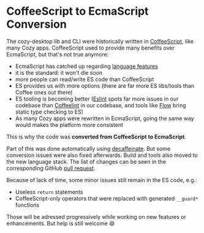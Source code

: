 # CoffeeScript to EcmaScript Conversion

The cozy-desktop lib and CLI were historically written in [CoffeeScript][1],
like many Cozy apps. CoffeeScript used to provide many benefits over
EcmaScript, but that's not true anymore:

- EcmaScript has catched up regarding [language features][2]
- it is the standard: it won't die soon
- more people can read/write ES code than CoffeeScript
- ES provides us with more options (there are far more ES libs/tools than
  Coffee ones out there)
- ES tooling is becoming better ([Eslint][3] spots far more issues in our
  codebase than [Coffeelint][4] in our codebase, and tools like [Flow][5]
  bring static type checking to ES)
- As many Cozy apps were rewritten in EcmaScript, going the same way would
  makes the platform more consistent

This is why the code was **converted from CoffeeScript to EcmaScript**.

Part of this was done automatically using [decaffeinate][6]. But some
conversion issues were also fixed afterwards. Build and tools also moved to
the new language stack. The list of changes can be seen in the corresponding
GitHub [pull request][7].

Because of lack of time, some minor issues still remain in the ES code, e.g.:

- Useless `return` statements
- CoffeeScript-only operators that were replaced with generated `__guard*`
  functions

Those will be adressed progressively while working on new features or
enhancements. But help is still welcome :smile:

[1]: http://coffeescript.org/
[2]: https://babeljs.io/learn-es2015/
[3]: http://eslint.org/
[4]: http://www.coffeelint.org/
[5]: https://flowtype.org/
[6]: http://decaffeinate-project.org/
[7]: https://github.com/cozy-labs/cozy-desktop/pull/485

